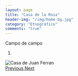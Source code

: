 ```yaml
---
layout: page
title: "Casa de la Rosa"
header-img: "/img/home-bg.jpg"
category: "Etnográfico"
comments: "true"
---
```



Campo de campo



<div id="myCarousel" class="carousel slide" data-ride="carousel">
  <!-- Indicators -->
  <ol class="carousel-indicators">
    <li data-target="#myCarousel" data-slide-to="0" class="active"></li>
  </ol>
  <!-- Wrapper for slides -->
  <div class="carousel-inner" role="listbox">
    <div class="item active">
      <img src="{{ site.github.url }}/img/casa-de-juan-ferran-1.jpg" alt="Casa de Juan Ferran">
    </div>
  <!-- Left and right controls -->
  <a class="left carousel-control" href="#myCarousel" role="button" data-slide="prev">
    <span class="glyphicon glyphicon-chevron-left" aria-hidden="true"></span>
    <span class="sr-only">Previous</span>
  </a>
  <a class="right carousel-control" href="#myCarousel" role="button" data-slide="next">
    <span class="glyphicon glyphicon-chevron-right" aria-hidden="true"></span>
    <span class="sr-only">Next</span>
  </a>
</div>


